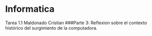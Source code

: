 # Informatica
Tarea 1.1 Maldonado Cristian
###Parte 3: Reflexion sobre el contexto histórico del surgimiento de la computadora.
